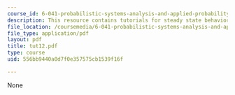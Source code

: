 ```yaml
---
course_id: 6-041-probabilistic-systems-analysis-and-applied-probability-spring-2006
description: This resource contains tutorials for steady state behavior and absorption  probabilities.
file_location: /coursemedia/6-041-probabilistic-systems-analysis-and-applied-probability-spring-2006/556bb9440a0d7f0e357575cb1539f16f_tut12.pdf
file_type: application/pdf
layout: pdf
title: tut12.pdf
type: course
uid: 556bb9440a0d7f0e357575cb1539f16f

---
```

None